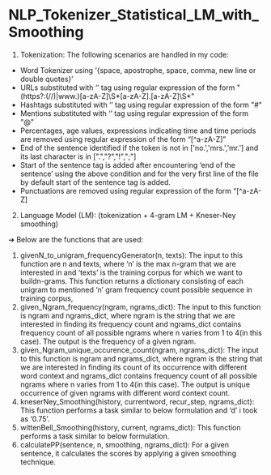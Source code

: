 # NLP_Tokenizer_Statistical_LM_with_Smoothing


1.  Tokenization:
The following scenarios are handled in my code:

* Word Tokenizer using ‘{space, apostrophe, space, comma, new line or double quotes}’
* URLs substituted with ‘<url>’ tag using regular expression of the form
"(https?:(//)|www\.)[a-zA-Z]\S*[a-zA-Z]\.[a-zA-Z]\S*"
* Hashtags substituted with ‘<hashtag>’ tag using regular expression of the form "#"
* Mentions substituted with ‘<mention>’ tag using regular expression of the form "@"
* Percentages, age values, expressions indicating time and time periods are
removed using regular expression of the form “[^a-zA-Z]”
* End of the sentence identified if the token is not in ['no.','mrs.','mr.'] and its last
character is in [".","?","!",";"]
* Start of the sentence tag is added after encountering ‘end of the sentence’ using the
above condition and for the very first line of the file by default start of the sentence tag is
added.
* Punctuations are removed using regular expression of the form “[^a-zA-Z]

2.  Language Model (LM): (tokenization + 4-gram LM + Kneser-Ney smoothing)

➔ Below are the functions that are used:
1. givenN_to_unigram_frequencyGenerator(n, texts):
The input to this function are n and texts, where ‘n’ is the max n-gram that
we are interested in and ‘texts’ is the training corpus for which we want to buildn-grams. This function returns a dictionary consisting of each unigram to
mentioned ‘n’ gram frequency count possible sequence in training corpus,
2. given_Ngram_frequency(ngram, ngrams_dict):
The input to this function is ngram and ngrams_dict, where ngram is the
string that we are interested in finding its frequency count and ngrams_dict
contains frequency count of all possible ngrams where n varies from 1 to 4(in this
case). The output is the frequency of a given ngram.
3. given_Ngram_unique_occurence_count(ngram, ngrams_dict):
The input to this function is ngram and ngrams_dict, where ngram is the
string that we are interested in finding its count of its occurrence with different
word context and ngrams_dict contains frequency count of all possible ngrams
where n varies from 1 to 4(in this case). The output is unique occurrence of given
ngrams with different word context count.
4. kneserNey_Smoothing(history, currentword, recur_step, ngrams_dict):
This function performs a task similar to below formulation and ‘d’ i took as
‘0.75’.
5. wittenBell_Smoothing(history, current, ngrams_dict):
This function performs a task similar to below formulation.
6. calculatePP(sentence, n, smoothing, ngrams_dict):
For a given sentence, it calculates the scores by applying a given
smoothing technique.
